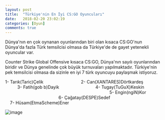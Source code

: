 ```yaml
---
layout: post
title:  "Türkiye'nin En İyi CS:GO Oyuncuları"
date:   2018-02-20 23:02:19
categories: [Oyun]
comments: true
---
```

Dünya'nın en çok oynanan oyunlarından biri olan kısaca CS:GO'nun Dünya'da fazla Türk temsilcisi olmasa da Türkiye'de de gayet yetenekli oyuncular var.

Counter Strike Global Offensive kısaca CS:GO, Dünya'nın sayılı oyunlarından biridir ve Dünya genelinde çok büyük turnuvaları yapılmaktadır. Türkiye'nin pek temsilcisi olmasa da sizinle en iyi 7 türk oyuncuyu paylaşmak istiyoruz.



1- Tarık(Taric)Çelik                                
2- Can(XANTARES)Dörtkardeş                           
3- Fatih(gob b)Dayik                                   
4- Tugay(TuGuX)Keskin                                                                                                          
5- Engin(ngiN)Kor                                                             
6- Çağatay(DESPE)Sedef                                               
7- Hüsam(EtmaScheme)Ener                                                          
               
               
![image](https://www.m-powers.net/wp-content/uploads/2016/12/cs-go-817x320.png)
